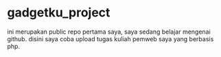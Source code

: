 # gadgetku_project
ini merupakan public repo pertama saya, saya sedang belajar mengenai github.
disini saya coba upload tugas kuliah pemweb saya yang berbasis php.
